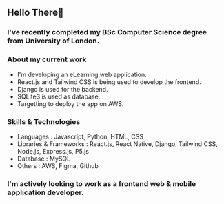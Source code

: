 ## Hello There👋

### I've recently completed my BSc Computer Science degree from University of London. 

### About my current work 
- I'm developing an eLearning web application.
- React.js and Tailwind CSS is being used to develop the frontend.
- Django is used for the backend.
- SQLite3 is used as database.
- Targetting to deploy the app on AWS.

### Skills & Technologies
- Languages : Javascript, Python, HTML, CSS
- Libraries & Frameworks : React.js, React Native, Django, Tailwind CSS, Node.js, Express.js, P5.js
- Database : MySQL 
- Others : AWS, Figma, Github
  
### I'm actively looking to work as a frontend web & mobile application developer.  
<!--
**gulshan-ara/gulshan-ara** is a ✨ _special_ ✨ repository because its `README.md` (this file) appears on your GitHub profile.

Here are some ideas to get you started:

- 🔭 I’m currently working on ...
- 🌱 I’m currently learning ...
- 👯 I’m looking to collaborate on ...
- 🤔 I’m looking for help with ...
- 💬 Ask me about ...
- 📫 How to reach me: ...
- 😄 Pronouns: ...
- ⚡ Fun fact: ...
-->
